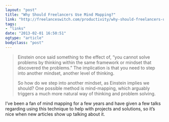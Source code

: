 ```yaml
---
layout: "post"
title: "Why Should Freelancers Use Mind Mapping?"
link: "http://freelanceswitch.com/productivity/why-should-freelancers-use-mind-mapping/"
tags: 
- "links"
date: "2013-02-01 16:50:51"
ogtype: "article"
bodyclass: "post"
---
```


> Einstein once said something to the effect of, “you cannot solve problems by thinking within the same framework or mindset that discovered the problems.” The implication is that you need to step into another mindset, another level of thinking.  
>   
>  So how do we step into another mindset, as Einstein implies we should? One possible method is mind-mapping, which arguably triggers a much more natural way of thinking and problem solving.

I’ve been a fan of mind mapping for a few years and have given a few talks regarding using this technique to help with projects and solutions, so it’s nice when new articles show up talking about it.